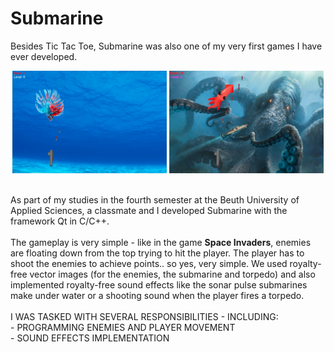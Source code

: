 # Submarine
Besides Tic Tac Toe, Submarine was also one of my very first games I have ever developed.

<p align="center">
    <img src="./doc/01screenshot.png"  width="49%" height="49%">
    <img src="./doc/02screenshot.png"  width="49%" height="49%">
</p>
<br/>
As part of my studies in the fourth semester at the Beuth University of Applied Sciences, a classmate and I developed Submarine with the framework Qt in C/C++.
<br/><br/>
The gameplay is very simple - like in the game <strong>Space Invaders</strong>, enemies are floating down from the top trying to hit the player. The player has to shoot the enemies to achieve points.. so yes, very simple. We used royalty-free vector images (for the enemies, the submarine and torpedo) and also implemented royalty-free sound effects like the sonar pulse submarines make under water or a shooting sound when the player fires a torpedo.
<br/><br/>
I WAS TASKED WITH SEVERAL RESPONSIBILITIES - INCLUDING:<br/>
- PROGRAMMING ENEMIES AND PLAYER MOVEMENT<br/>
- SOUND EFFECTS IMPLEMENTATION
